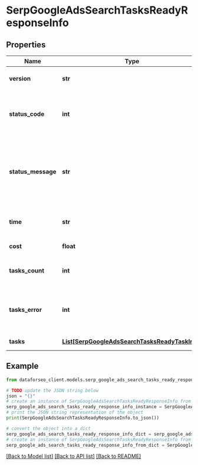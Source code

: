 # SerpGoogleAdsSearchTasksReadyResponseInfo


## Properties

Name | Type | Description | Notes
------------ | ------------- | ------------- | -------------
**version** | **str** | the current version of the API | [optional] 
**status_code** | **int** | general status code you can find the full list of the response codes here | [optional] 
**status_message** | **str** | general informational message you can find the full list of general informational messages here | [optional] 
**time** | **str** | total execution time, seconds | [optional] 
**cost** | **float** | total tasks cost, USD | [optional] 
**tasks_count** | **int** | the number of tasks in the tasks array | [optional] 
**tasks_error** | **int** | the number of tasks in the tasks array returned with an error | [optional] 
**tasks** | [**List[SerpGoogleAdsSearchTasksReadyTaskInfo]**](SerpGoogleAdsSearchTasksReadyTaskInfo.md) | array of tasks | [optional] 

## Example

```python
from dataforseo_client.models.serp_google_ads_search_tasks_ready_response_info import SerpGoogleAdsSearchTasksReadyResponseInfo

# TODO update the JSON string below
json = "{}"
# create an instance of SerpGoogleAdsSearchTasksReadyResponseInfo from a JSON string
serp_google_ads_search_tasks_ready_response_info_instance = SerpGoogleAdsSearchTasksReadyResponseInfo.from_json(json)
# print the JSON string representation of the object
print(SerpGoogleAdsSearchTasksReadyResponseInfo.to_json())

# convert the object into a dict
serp_google_ads_search_tasks_ready_response_info_dict = serp_google_ads_search_tasks_ready_response_info_instance.to_dict()
# create an instance of SerpGoogleAdsSearchTasksReadyResponseInfo from a dict
serp_google_ads_search_tasks_ready_response_info_from_dict = SerpGoogleAdsSearchTasksReadyResponseInfo.from_dict(serp_google_ads_search_tasks_ready_response_info_dict)
```
[[Back to Model list]](../README.md#documentation-for-models) [[Back to API list]](../README.md#documentation-for-api-endpoints) [[Back to README]](../README.md)



